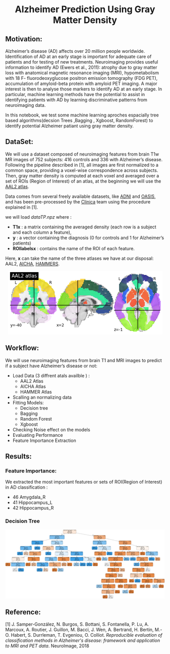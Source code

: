 <h1 style="text-align:center"> Alzheimer Prediction Using Gray Matter Density
 </h1>


## Motivation: 
Alzheimer’s disease (AD) affects over 20 million people worldwide. Identification of AD at an
early stage is important for adequate care of patients and for testing of new treatments.
Neuroimaging provides useful information to identify AD (Ewers et al., 2011): atrophy due to gray
matter loss with anatomical magnetic resonance imaging (MRI), hypometabolism with 18 F-
fluorodeoxyglucose positron emission tomography (FDG PET), accumulation of amyloid-beta
protein with amyloid PET imaging. A major interest is then to analyse those markers to identify AD at an early stage. In particular, machine learning methods have the potential to assist in identifying patients with AD by learning discriminative patterns from neuroimaging data.

In this notebook, we test some machine learning aproches espacially tree based algorithms(decsion Trees ,Bagging ,  Xgboost, RandomForest) to identify potential Alzheimer patiant using gray matter density.



## DataSet: 

We will use a dataset composed of neuroimaging features from brain T1w MR images of 752 subjects: 416 controls and 336 with Alzheimer’s disease. Following the pipeline described in [1], all images are first normalized to a
common space, providing a voxel-wise correspondence across subjects. Then, gray matter density is computed at each voxel and averaged over a set of ROIs (Region of Interest) of an atlas, at the beginning we will use the [AAL2 atlas](http://www.gin.cnrs.fr/en/tools/aal/). 

Data comes from several freely available datasets, like [ADNI](http://adni.loni.usc.edu/) and [OASIS](https://www.oasis-brains.org/), and has been pre-processed by the [Clinica](http://www.clinica.run/) team using the procedure explained in [1].

we will  load *dataTP.npz* where :
- **T1x** :  a matrix containing the averaged density (each row is a subject and each column a feature), 
- **y** :  a vector containing the diagnosis (0 for controls and 1 for Alzheimer’s patients)
- **ROIlabelsx** : contains the name of the ROI of each feature. 

Here, **x** can take the name of the three atlases we  have at our disposal: AAL2, [AICHA](http://www.gin.cnrs.fr/fr/outils/aicha/), [HAMMERS](https://brain-development.org/brain-atlases/adult-brain-atlases/).


<img style="display: block; margin: auto;" alt="photo" src="./images/index.png">

## Workflow: 

We will use neuroimaging features from brain T1 and MRI images to predict if a subject have  Alzheimer’s disease or not: 

- Load Data  (3 diffrent atals availble ) : 
	- AAL2 Atlas  
	- AICHA Atlas
	-  HAMMER Atlas 
- Scalling an normalizing data
- Fitting Models: 
	- Decision tree
	- Bagging 
	- Random Forest 
	- Xgboost
- Checking Noise effect on the models
- Evaluating Performance 
- Feature Importance Extraction 


## Results: 
### Feature Importance: 
We extracted the most important features or sets of ROI(Region of Interest) in AD classification : 
- 46 Amygdala_R
- 41 Hippocampus_L
- 42 Hippocampus_R
### Decision Tree 

<img style="display: block; margin: auto;" alt="photo" src="./images/tree.png">

## Reference:


[1] J. Samper-González, N. Burgos, S. Bottani, S. Fontanella, P. Lu, A. Marcoux, A. Routier, J. Guillon, M. Bacci, J. Wen, A. Bertrand, H. Bertin, M.-O. Habert, S. Durrleman, T. Evgeniou, O. Colliot. *Reproducible evaluation of classification methods in Alzheimer's disease: framework and application to MRI and PET data*. NeuroImage, 2018 